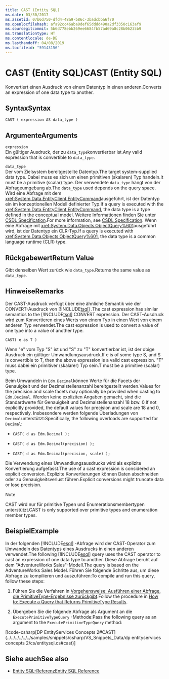 ```yaml
---
title: CAST (Entity SQL)
ms.date: 03/30/2017
ms.assetid: 07b6d750-dfd4-48a9-b86c-3badcbba6f70
ms.openlocfilehash: afa92cc46aba9def65dddd490a2df3350c163af9
ms.sourcegitcommit: 5b6d778ebb269ee6684fb57ad69a8c28b06235b9
ms.translationtype: HT
ms.contentlocale: de-DE
ms.lasthandoff: 04/08/2019
ms.locfileid: "59143156"
---
```

# <a name="cast-entity-sql"></a><span data-ttu-id="42304-102">CAST (Entity SQL)</span><span class="sxs-lookup"><span data-stu-id="42304-102">CAST (Entity SQL)</span></span>
<span data-ttu-id="42304-103">Konvertiert einen Ausdruck von einem Datentyp in einen anderen.</span><span class="sxs-lookup"><span data-stu-id="42304-103">Converts an expression of one data type to another.</span></span>  
  
## <a name="syntax"></a><span data-ttu-id="42304-104">Syntax</span><span class="sxs-lookup"><span data-stu-id="42304-104">Syntax</span></span>  
  
```  
CAST ( expression AS data_type )  
```  
  
## <a name="arguments"></a><span data-ttu-id="42304-105">Argumente</span><span class="sxs-lookup"><span data-stu-id="42304-105">Arguments</span></span>  
 `expression`  
 <span data-ttu-id="42304-106">Ein gültiger Ausdruck, der zu `data_type`konvertierbar ist.</span><span class="sxs-lookup"><span data-stu-id="42304-106">Any valid expression that is convertible to `data_type`.</span></span>  
  
 `data_type`  
 <span data-ttu-id="42304-107">Der vom Zielsystem bereitgestellte Datentyp.</span><span class="sxs-lookup"><span data-stu-id="42304-107">The target system-supplied data type.</span></span> <span data-ttu-id="42304-108">Dabei muss es sich um einen primitiven (skalaren) Typ handeln.</span><span class="sxs-lookup"><span data-stu-id="42304-108">It must be a primitive (scalar) type.</span></span> <span data-ttu-id="42304-109">Der verwendete `data_type` hängt von der Abfrageumgebung ab.</span><span class="sxs-lookup"><span data-stu-id="42304-109">The `data_type` used depends on the query space.</span></span> <span data-ttu-id="42304-110">Wird eine Abfrage mit dem <xref:System.Data.EntityClient.EntityCommand>ausgeführt, ist der Datentyp ein im konzeptionellen Modell definierter Typ.</span><span class="sxs-lookup"><span data-stu-id="42304-110">If a query is executed with the <xref:System.Data.EntityClient.EntityCommand>, the data type is a type defined in the conceptual model.</span></span> <span data-ttu-id="42304-111">Weitere Informationen finden Sie unter [CSDL Specification](../../../../../../docs/framework/data/adonet/ef/language-reference/csdl-specification.md).</span><span class="sxs-lookup"><span data-stu-id="42304-111">For more information, see [CSDL Specification](../../../../../../docs/framework/data/adonet/ef/language-reference/csdl-specification.md).</span></span> <span data-ttu-id="42304-112">Wenn eine Abfrage mit <xref:System.Data.Objects.ObjectQuery%601>ausgeführt wird, ist der Datentyp ein CLR-Typ.</span><span class="sxs-lookup"><span data-stu-id="42304-112">If a query is executed with <xref:System.Data.Objects.ObjectQuery%601>, the data type is a common language runtime (CLR) type.</span></span>  
  
## <a name="return-value"></a><span data-ttu-id="42304-113">Rückgabewert</span><span class="sxs-lookup"><span data-stu-id="42304-113">Return Value</span></span>  
 <span data-ttu-id="42304-114">Gibt denselben Wert zurück wie `data_type`.</span><span class="sxs-lookup"><span data-stu-id="42304-114">Returns the same value as `data_type`.</span></span>  
  
## <a name="remarks"></a><span data-ttu-id="42304-115">Hinweise</span><span class="sxs-lookup"><span data-stu-id="42304-115">Remarks</span></span>  
 <span data-ttu-id="42304-116">Der CAST-Ausdruck verfügt über eine ähnliche Semantik wie der CONVERT-Ausdruck von [!INCLUDE[tsql](../../../../../../includes/tsql-md.md)] .</span><span class="sxs-lookup"><span data-stu-id="42304-116">The cast expression has similar semantics to the [!INCLUDE[tsql](../../../../../../includes/tsql-md.md)] CONVERT expression.</span></span> <span data-ttu-id="42304-117">Der CAST-Ausdruck wird zum Konvertieren eines Werts von einem Typ in einen Wert von einem anderen Typ verwendet.</span><span class="sxs-lookup"><span data-stu-id="42304-117">The cast expression is used to convert a value of one type into a value of another type.</span></span>  
  
```  
CAST( e as T )  
```  
  
 <span data-ttu-id="42304-118">Wenn "e" vom Typ "S" ist und "S" zu "T" konvertierbar ist, ist der obige Ausdruck ein gültiger Umwandlungsausdruck.</span><span class="sxs-lookup"><span data-stu-id="42304-118">If e is of some type S, and S is convertible to T, then the above expression is a valid cast expression.</span></span> <span data-ttu-id="42304-119">"T" muss dabei ein primitiver (skalarer) Typ sein.</span><span class="sxs-lookup"><span data-stu-id="42304-119">T must be a primitive (scalar) type.</span></span>  
  
 <span data-ttu-id="42304-120">Beim Umwandeln in `Edm.Decimal`können Werte für die Facets der Genauigkeit und der Dezimalstellenanzahl bereitgestellt werden.</span><span class="sxs-lookup"><span data-stu-id="42304-120">Values for the precision and scale facets may optionally be provided when casting to `Edm.Decimal`.</span></span> <span data-ttu-id="42304-121">Werden keine expliziten Angaben gemacht, sind die Standardwerte für Genauigkeit und Dezimalstellenanzahl 18 bzw. 0.</span><span class="sxs-lookup"><span data-stu-id="42304-121">If not explicitly provided, the default values for precision and scale are 18 and 0, respectively.</span></span> <span data-ttu-id="42304-122">Insbesondere werden folgende Überladungen von `Decimal`unterstützt:</span><span class="sxs-lookup"><span data-stu-id="42304-122">Specifically, the following overloads are supported for `Decimal`:</span></span>  
  
-   `CAST( d as Edm.Decimal );`  
  
-   `CAST( d as Edm.Decimal(precision) );`  
  
-   `CAST( d as Edm.Decimal(precision, scale) );`  
  
 <span data-ttu-id="42304-123">Die Verwendung eines Umwandlungsausdrucks wird als explizite Konvertierung aufgefasst.</span><span class="sxs-lookup"><span data-stu-id="42304-123">The use of a cast expression is considered an explicit conversion.</span></span> <span data-ttu-id="42304-124">Explizite Konvertierungen können Daten abschneiden oder zu Genauigkeitsverlust führen.</span><span class="sxs-lookup"><span data-stu-id="42304-124">Explicit conversions might truncate data or lose precision.</span></span>  
  
> [!NOTE]
>  <span data-ttu-id="42304-125">CAST wird nur für primitive Typen und Enumerationsmembertypen unterstützt.</span><span class="sxs-lookup"><span data-stu-id="42304-125">CAST is only supported over primitive types and enumeration member types.</span></span>  
  
## <a name="example"></a><span data-ttu-id="42304-126">Beispiel</span><span class="sxs-lookup"><span data-stu-id="42304-126">Example</span></span>  
 <span data-ttu-id="42304-127">In der folgenden [!INCLUDE[esql](../../../../../../includes/esql-md.md)] -Abfrage wird der CAST-Operator zum Umwandeln des Datentyps eines Ausdrucks in einen anderen verwendet.</span><span class="sxs-lookup"><span data-stu-id="42304-127">The following [!INCLUDE[esql](../../../../../../includes/esql-md.md)] query uses the CAST operator to cast an expression of one data type to another.</span></span> <span data-ttu-id="42304-128">Diese Abfrage beruht auf dem "AdventureWorks Sales"-Modell.</span><span class="sxs-lookup"><span data-stu-id="42304-128">The query is based on the AdventureWorks Sales Model.</span></span> <span data-ttu-id="42304-129">Führen Sie folgende Schritte aus, um diese Abfrage zu kompilieren und auszuführen:</span><span class="sxs-lookup"><span data-stu-id="42304-129">To compile and run this query, follow these steps:</span></span>  
  
1.  <span data-ttu-id="42304-130">Führen Sie die Verfahren in [Vorgehensweise: Ausführen einer Abfrage, die PrimitiveType-Ergebnisse zurückgibt](../../../../../../docs/framework/data/adonet/ef/how-to-execute-a-query-that-returns-primitivetype-results.md).</span><span class="sxs-lookup"><span data-stu-id="42304-130">Follow the procedure in [How to: Execute a Query that Returns PrimitiveType Results](../../../../../../docs/framework/data/adonet/ef/how-to-execute-a-query-that-returns-primitivetype-results.md).</span></span>  
  
2.  <span data-ttu-id="42304-131">Übergeben Sie die folgende Abfrage als Argument an die `ExecutePrimitiveTypeQuery` -Methode:</span><span class="sxs-lookup"><span data-stu-id="42304-131">Pass the following query as an argument to the `ExecutePrimitiveTypeQuery` method:</span></span>  
  
 [!code-csharp[DP EntityServices Concepts 2#CAST](../../../../../../samples/snippets/csharp/VS_Snippets_Data/dp entityservices concepts 2/cs/entitysql.cs#cast)]  
  
## <a name="see-also"></a><span data-ttu-id="42304-132">Siehe auch</span><span class="sxs-lookup"><span data-stu-id="42304-132">See also</span></span>

- [<span data-ttu-id="42304-133">Entity SQL-Referenz</span><span class="sxs-lookup"><span data-stu-id="42304-133">Entity SQL Reference</span></span>](../../../../../../docs/framework/data/adonet/ef/language-reference/entity-sql-reference.md)
